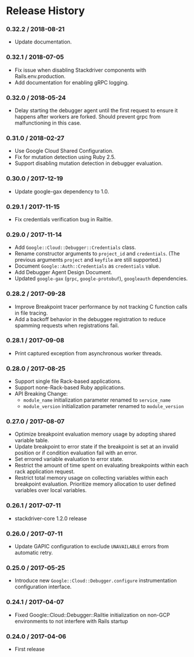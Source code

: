# Release History

### 0.32.2 / 2018-08-21

* Update documentation.

### 0.32.1 / 2018-07-05

* Fix issue when disabling Stackdriver components with Rails.env.production.
* Add documentation for enabling gRPC logging.

### 0.32.0 / 2018-05-24

* Delay starting the debugger agent until the first request to ensure it
  happens after workers are forked. Should prevent grpc from malfunctioning in
  this case.

### 0.31.0 / 2018-02-27

* Use Google Cloud Shared Configuration.
* Fix for mutation detection using Ruby 2.5.
* Support disabling mutation detection in debugger evaluation.

### 0.30.0 / 2017-12-19

* Update google-gax dependency to 1.0.

### 0.29.1 / 2017-11-15

* Fix credentials verification bug in Railtie.

### 0.29.0 / 2017-11-14

* Add `Google::Cloud::Debugger::Credentials` class.
* Rename constructor arguments to `project_id` and `credentials`.
  (The previous arguments `project` and `keyfile` are still supported.)
* Document `Google::Auth::Credentials` as `credentials` value.
* Add Debugger Agent Design Document.
* Updated `google-gax` (`grpc`, `google-protobuf`), `googleauth` dependencies.

### 0.28.2 / 2017-09-28

* Improve Breakpoint tracer performance by not tracking C function calls in file tracing.
* Add a backoff behavior in the debuggee registration to reduce spamming requests when registrations fail.

### 0.28.1 / 2017-09-08

* Print captured exception from asynchronous worker threads.

### 0.28.0 / 2017-08-25

* Support single file Rack-based applications.
* Support none-Rack-based Ruby applications.
* API Breaking Change:
    * `module_name` initialization parameter renamed to `service_name`
    * `module_version` initialization parameter renamed to `module_version`

### 0.27.0 / 2017-08-07

* Optimize breakpoint evaluation memory usage by adopting shared variable table.
* Update breakpoint to error state if the breakpoint is set at an invalid position or
    if condition evaluation fail with an error.
* Set errored variable evaluation to error state.
* Restrict the amount of time spent on evaluating breakpoints within each rack application request.
* Restrict total memory usage on collecting variables within each breakpoint evaluation. Prioritize
    memory allocation to user defined variables over local variables.

### 0.26.1 / 2017-07-11

* stackdriver-core 1.2.0 release

### 0.26.0 / 2017-07-11

* Update GAPIC configuration to exclude `UNAVAILABLE` errors from automatic retry.

### 0.25.0 / 2017-05-25

* Introduce new `Google::Cloud::Debugger.configure` instrumentation configuration interface.

### 0.24.1 / 2017-04-07

* Fixed Google::Cloud::Debugger::Railtie initialization on non-GCP environments
    to not interfere with Rails startup

### 0.24.0 / 2017-04-06

* First release
